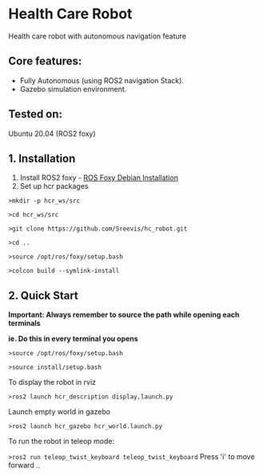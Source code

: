 # **Health Care Robot**

Health care robot with autonomous navigation feature

## **Core features:**

- Fully Autonomous (using ROS2 navigation Stack).
- Gazebo simulation environment.

## **Tested on:**

Ubuntu 20.04 (ROS2 foxy)

## 1\. Installation

1.  Install ROS2 foxy - [ROS Foxy Debian Installation](https://docs.ros.org/en/foxy/Installation/Ubuntu-Install-Debians.html)
2.  Set up hcr packages

`>mkdir -p hcr_ws/src`

`>cd hcr_ws/src`

`>git clone https://github.com/Sreevis/hc_robot.git`

`>cd ..`

`>source /opt/ros/foxy/setup.bash`

`>colcon build --symlink-install`

## **2\. Quick Start**

**Important: Always remember to source the path while opening each terminals**

**ie. Do this in every terminal you opens**

`>source /opt/ros/foxy/setup.bash`

`>source install/setup.bash`

To display the robot in rviz

`>ros2 launch hcr_description display.launch.py`

Launch empty world in gazebo

`>ros2 launch hcr_gazebo hcr_world.launch.py`

To run the robot in teleop mode:

`>ros2 run teleop_twist_keyboard teleop_twist_keyboard`
Press 'i' to move forward ..

